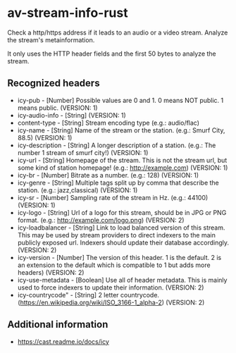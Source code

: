# av-stream-info-rust

Check a http/https address if it leads to an audio or a video stream.
Analyze the stream's metainformation.

It only uses the HTTP header fields and the first 50 bytes to analyze the stream.

## Recognized headers
* icy-pub - [Number] Possible values are 0 and 1. 0 means NOT public. 1 means public. (VERSION: 1)
* icy-audio-info - [String]  (VERSION: 1)
* content-type - [String] Stream encoding type (e.g.: audio/flac)
* icy-name - [String] Name of the stream or the station. (e.g.: Smurf City, 88.5) (VERSION: 1)
* icy-description - [String] A longer description of a station. (e.g.: The number 1 stream of smurf city!) (VERSION: 1)
* icy-url - [String] Homepage of the stream. This is not the stream url, but some kind of station homepage! (e.g.: http://example.com) (VERSION: 1)
* icy-br - [Number] Bitrate as a number. (e.g.: 128) (VERSION: 1)
* icy-genre - [String] Multiple tags split up by comma that describe the station. (e.g.: jazz,classical) (VERSION: 1)
* icy-sr - [Number] Sampling rate of the stream in Hz. (e.g.: 44100) (VERSION: 1)
* icy-logo - [String] Url of a logo for this stream, should be in JPG or PNG format. (e.g.: http://example.com/logo.png) (VERSION: 2)
* icy-loadbalancer - [String] Link to load balanced version of this stream. This may be used by stream providers to direct indexers to the main publicly exposed url. Indexers should update their database accordingly.(VERSION: 2)
* icy-version - [Number] The version of this header. 1 is the default. 2 is an extension to the default which is compatible to 1 but adds more headers) (VERSION: 2)
* icy-use-metadata - [Boolean] Use all of header metadata. This is mainly used to force indexers to update their information. (VERSION: 2)
* icy-countrycode" - [String] 2 letter countrycode. (https://en.wikipedia.org/wiki/ISO_3166-1_alpha-2) (VERSION: 2)

## Additional information
* https://cast.readme.io/docs/icy